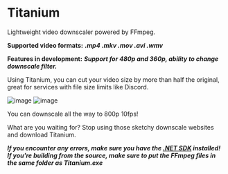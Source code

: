 # Titanium
Lightweight video downscaler powered by FFmpeg.

**Supported video formats:** ***.mp4 .mkv .mov .avi .wmv***

**Features in development:** ***Support for 480p and 360p, ability to change downscale filter.***

Using Titanium, you can cut your video size by more than half the original, great for services with file size limits like Discord.

![image](https://github.com/HypeCrazed/Titanium/assets/123018649/459edfa1-8b23-49f7-ae39-947b6c608351)
![image](https://github.com/HypeCrazed/Titanium/assets/123018649/7ce73c0c-cfc5-4a67-b500-e2e4835c3182)

You can downscale all the way to 800p 10fps!

What are you waiting for? Stop using those sketchy downscale websites and download Titanium.

***If you encounter any errors, make sure you have the [.NET SDK](https://dotnet.microsoft.com/en-us/download/dotnet/thank-you/sdk-8.0.204-windows-x64-installer) installed!***
***If you're building from the source, make sure to put the FFmpeg files in the same folder as Titanium.exe***
